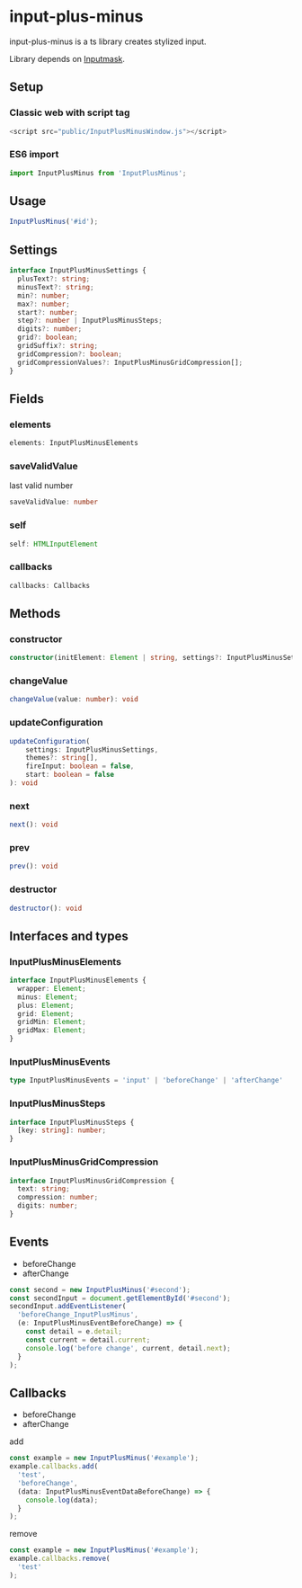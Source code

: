 # input-plus-minus

input-plus-minus is a ts library creates stylized input.

Library depends on [Inputmask](https://github.com/RobinHerbots/Inputmask).

## Setup

### Classic web with script tag
```js
<script src="public/InputPlusMinusWindow.js"></script>
```

### ES6 import
```js
import InputPlusMinus from 'InputPlusMinus';
```

## Usage
```js
InputPlusMinus('#id');
```

## Settings

```typescript
interface InputPlusMinusSettings {
  plusText?: string;
  minusText?: string;
  min?: number;
  max?: number;
  start?: number;
  step?: number | InputPlusMinusSteps;
  digits?: number;
  grid?: boolean;
  gridSuffix?: string;
  gridCompression?: boolean;
  gridCompressionValues?: InputPlusMinusGridCompression[];
}
```

## Fields

### elements
```typescript
elements: InputPlusMinusElements
```
### saveValidValue
last valid number
```typescript
saveValidValue: number
```
### self
```typescript
self: HTMLInputElement
```
### callbacks
```typescript
callbacks: Callbacks
```

## Methods

### constructor
```typescript
constructor(initElement: Element | string, settings?: InputPlusMinusSettings, themes?: string[])
```
### changeValue
```typescript
changeValue(value: number): void
```
### updateConfiguration
```typescript
updateConfiguration(
    settings: InputPlusMinusSettings,
    themes?: string[],
    fireInput: boolean = false,
    start: boolean = false
): void
```
### next
```typescript
next(): void
```
### prev
```typescript
prev(): void
```
### destructor
```typescript
destructor(): void
```

## Interfaces and types

### InputPlusMinusElements
```typescript
interface InputPlusMinusElements {
  wrapper: Element;
  minus: Element;
  plus: Element;
  grid: Element;
  gridMin: Element;
  gridMax: Element;
}
```

### InputPlusMinusEvents
```typescript
type InputPlusMinusEvents = 'input' | 'beforeChange' | 'afterChange'
```

### InputPlusMinusSteps
```typescript
interface InputPlusMinusSteps {
  [key: string]: number;
}
```

### InputPlusMinusGridCompression
```typescript
interface InputPlusMinusGridCompression {
  text: string;
  compression: number;
  digits: number;
}
```

## Events
* beforeChange
* afterChange
```typescript
const second = new InputPlusMinus('#second');
const secondInput = document.getElementById('#second');
secondInput.addEventListener(
  'beforeChange_InputPlusMinus',
  (e: InputPlusMinusEventBeforeChange) => {
    const detail = e.detail;
    const current = detail.current;
    console.log('before change', current, detail.next);
  }
);
```

## Callbacks
* beforeChange
* afterChange

add
```typescript
const example = new InputPlusMinus('#example');
example.callbacks.add(
  'test',
  'beforeChange',
  (data: InputPlusMinusEventDataBeforeChange) => {
    console.log(data);
  }
);
```

remove
```typescript
const example = new InputPlusMinus('#example');
example.callbacks.remove(
  'test'
);
```
